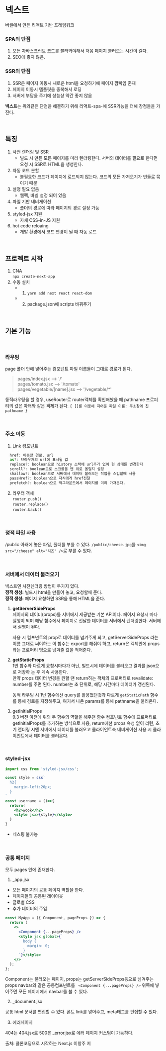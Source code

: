 # 넥스트

버셀에서 만든 리액트 기반 프레임워크

### SPA의 단점

1. 모든 자바스크립트 코드를 불러와야해서 처음 페이지 불러오는 시간이 길다.
2. SEO에 좋지 않음.

### SSR의 단점

1. SSR은 페이지 이동시 새로운 html을 요청하기에 페이지 깜빡임 존재
2. 페이지 이동시 템플릿을 중복해서 로딩
3. 서버에 부담을 주기에 성능상 약간 좋지 않음

**넥스트**는 위와같은 단점을 해결하기 위해 리액트-spa-에 SSR기능을 더해 장점들을 가진다.

<br>

## 특징

1. 사전 렌더링 및 SSR
   - 빌드 시 만든 모든 페이지를 미리 렌더링한다. 서버의 데이터를 필요로 한다면 오청 시 SSR로 HTML을 생성한다.
2. 자동 코드 분할
   - 불필요한 코드가 페이지에 로드되지 않는다. 코드의 모든 가져오기가 번들로 묶이기 때문
3. 설정 필요 없음
   - 웹팩, 바벨 설정 되어 있음
4. 파일 기반 네비게이션
   - 폴더의 경로에 따라 페이지의 경로 설정 가능
5. styled-jsx 지원
   - 자체 CSS-in-JS 지원
6. hot code reloaing
   - 개발 환경에서 코드 변경이 될 때 자동 로드

<br>

## 프로젝트 시작

1. CNA  
   `npx create-next-app`
2. 수동 설치
   - 1. `yarn add next react react-dom`
   - 2. package.json에 scripts 바꿔주기

<br>

## 기본 기능

<br>

### 라우팅

page 폴더 안에 넣어주는 컴포넌트 파일 이름들이 그대로 경로가 된다.

> pages/index.jsx --> '/'  
> pages/tomato.jsx --> '/tomato'  
> pages/vegetable/[name].jsx --> '/vegetable/\*'

동적라우팅을 할 경우, useRouter로 router객체를 확인해봤을 때 pathname 프로퍼티의 값은 아래와 같은 객체가 된다.
`{ []를 이용해 지어준 파일 이름: 주소창에 친 pathname } `

<br>

### 주소 이동

1. Link 컴포넌트

```jsx
  href: 이동할 경로, url
  as?: 브라우저의 url에 표시될 값
  replace?: boolean으로 history 스택에 url추가 없이 현 상태를 변경한다
  scroll?: boolean으로 스크롤을 맨 위로 올릴지 설정
  shallow?: boolean으로 서버에서 데이터 불러오는 작업을 스킵할때 사용
  passHref?: boolean으로 자식에게 href전달
  prefetch?: boolean으로 백그라운드에서 페이지를 미리 가져온다.
```

2.  라우터 객체  
    `router.push()`  
    `router.replace()`  
    `router.back()`

<br>

### 정적 파일 사용

/public 아래에 놓은 파일, 폴더를 부를 수 있다.
`/public/cheese.jpg`를 `<img src="/cheese" alt="치즈" />`로 부를 수 있다.

<br>

### 서버에서 데이터 불러오기

넥스트엔 사전렌더링 방법이 두가지 있다.  
**정적 생성:** 빌드시 html을 만들어 놓고, 요청할때 준다.  
**정적 생성:** 페이지 요청하면 SSR을 통해 HTML을 준다.

1. **getServerSideProps**  
   페이지의 데이터(props)를 서버에서 제공받는 기본 API이다. 페이지 요청시 마다 실행이 되며 해당 함수에서 페이지로 전달한 데이터를 서버에서 렌더링한다. 서버에서 실행이 된다.

   사용 시 컴포넌트의 prop로 데이터를 넘겨주게 되고, getServerSideProps 라는 이름 그대로 써야하는 이 함수는 export를 해줘야 하고, return은 객체안에 props라는 프로퍼티 명으로 넘겨줄 값을 적어준다.

2. **getStaticProps**  
   1번 함수와 다르게 요청시마다가 아닌, 빌드시에 데이터를 불러오고 결과를 json으로 저장하 논 후 계속 사용한다.  
   만약 props 데이터 변경을 원할 땐 return하는 객체의 프로퍼티로 revalidate: number를 주면 된다. number는 초 단위로, 해당 시간마다 데이터가 갱신된다.

   동적 라우팅 시 1번 함수에선 query를 활용했던것과 다르게 `getStaticPath` 함수를 통해 경로를 지정해주고, 여기서 나온 params를 통해 pathname을 불러온다.

3. getInitialProps  
   9.3 버전 이전에 위의 두 함수의 역할을 해주던 함수
   컴포넌트 함수에 프로퍼티로 getInitialProps를 추가하는 방식으로 사용, return에선 props 속성 없이 리턴, 초기 랜더링 시엔 서버에서 데이터를 불러오고 클라이언트측 네비게이션 사용 시 클라이언트에서 데이터를 불러온다.

<br>

### styled-jsx

```jsx
import css from 'styled-jsx/css';

const style = css`
  h2{
    margin-left:20px;
  }
`
const username = ()=>{
  return(
    <h2>wook</h2>
    <style jsx>{style}</style>
  )
}
```

- 네스팅 불가능

<br>

### 공통 페이지

모두 pages 안에 존재한다.

1. \_app.jsx

- 모든 페이지의 공통 페이지 역할을 한다.
- 페이지들의 공통된 레이아웃
- 글로벌 CSS
- 추가 데이터의 주입

```jsx
const MyApp = ({ Component, pageProps }) => {
  return (
    <>
      <Component {...pageProps} />
      <style jsx global>{`
        body {
          margin: 0;
        }
      `}</style>
    </>
  );
};
```

Component는 불러오는 페이지, props는 getServerSideProps등으로 넘겨주는 props
navbar와 같은 공통컴포넌트를 ` <Component {...pageProps} />` 위쪽에 넣어주면 모든 페이지에서 navbar를 볼 수 있다.

2. \_document.jsx

공통 html 문서를 편집할 수 있다.
폰트 link를 넣어주고, meta태그를 편집할 수 있다.

3. 에러페이지

404는 404.jsx로 500은 \_error.jsx로 에러 페이지 커스텀이 가능하다.

출처: 클론코딩으로 시작하는 Next.js 이창주 저
